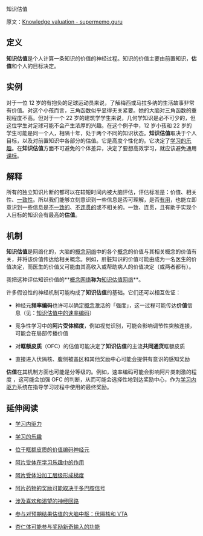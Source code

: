 知识估值

原文：[Knowledge valuation - supermemo.guru](https://supermemo.guru/wiki/Knowledge_valuation)

## 定义

**知识估值**是个人计算一条知识的价值的神经过程。知识的价值主要由前置知识，**估值**和个人的目标决定。

## 实例

对于一位 12 岁的有抱负的足球运动员来说，了解梅西或马拉多纳的生活故事非常有价值。对这个小孩而言，三角函数似乎显得无关紧要。她的大脑对三角函数的重视程度不高。但对于一个 22 岁的建筑学学生来说，几何学知识是必不可少的，但这位学生对足球可能不会产生浓厚的兴趣。在这个例子中，12 岁小孩和 22 岁的学生可能是同一个人，相隔十年，处于两个不同的知识状态。**知识估值**取决于个人目标，以及对前置知识中各部分的估值。它是高度个性化的。它决定了[学习的乐趣](https://supermemo.guru/wiki/Pleasure_of_learning)。在**知识估值**方面不可避免的个体差异，决定了要想高效学习，就应该避免通用[课标](https://supermemo.guru/wiki/Curriculum)。

## 解释

所有的独立知识片断的都可以在较短时间内被大脑评估，评估标准是：价值、相关性、[一致性](https://supermemo.guru/wiki/Coherence)。所以我们能够立刻意识到一些信息是否可理解，是否[有用](https://supermemo.guru/wiki/Applicability)，也能立即意识到一些信息是[不一致的](https://supermemo.guru/wiki/Consistency)、[不连贯的](https://supermemo.guru/wiki/Coherence)或不相关的。一致、连贯，且有助于实现个人目标的知识会有最高的**估值**。

## 机制

**知识估值**是网络化的，大脑的[概念网络](https://supermemo.guru/wiki/Concept)中的各个[概念](https://supermemo.guru/wiki/Concept_network)的价值与其相关概念的价值有关，并将该价值传达给相关概念。例如，肝脏知识的价值可能由成为一名医生的价值决定，而医生的价值又可能由其高收入或帮助病人的价值决定（或两者都有）。

我把这种评估知识价值的**[概念网络](https://supermemo.guru/wiki/Concept_network)**称为**[知识估值网络](https://supermemo.guru/wiki/Knowledge_valuation_network)**。

许多假设性的神经机制可能构成了**知识估值**的基础。它们还可以相互佐证：

- 神经元**频率编码**也许可以确定[概念](https://supermemo.guru/wiki/Concept)激活的「强度」，这一过程可能传达**价值**信息（见：[知识估值中的速率编码](https://supermemo.guru/wiki/Rate_coding_in_knowledge_valuation)）

- 竞争性学习中的**阿片受体梯度**，例如视觉识别，可能会影响调节性突触连接，可能会在局部传播价值

- 对**眶额皮质**（OFC）的估值可能决定了**知识估值**的主流**共同通货**眶额皮质

- 直接进入伏隔核、腹侧被盖区和其他奖励中心可能会提供有意识的感知奖励

**估值**在其机制方面也可能是分等级的。例如，速率编码可能会影响阿片类刺激的程度 ，这可能会加强 OFC 的判断，从而可能会选择性地到达奖励中心，作为[学习内驱力](https://supermemo.guru/wiki/Learn_drive)系统在指导学习过程中使用的最终奖励。

## 延伸阅读

- [学习内驱力](https://supermemo.guru/wiki/Learn_drive)

- [学习的乐趣](https://supermemo.guru/wiki/Pleasure_of_learning)

- [位于眶额皮质的价值编码神经元](https://supermemo.guru/wiki/Value-encoding_neurons_in_the_orbitofrontal_cortex)

- [阿片受体在学习乐趣中的作用](https://supermemo.guru/wiki/Opioid_receptors_are_involved_in_the_pleasure_of_learning)

- [阿片受体沿加工层级形成梯度](https://supermemo.guru/wiki/Opioid_receptors_form_a_gradient_along_a_processing_hierarchy)

- [阿片药物的奖励可能取决于多巴胺信号](https://supermemo.guru/wiki/Opioid_rewards_may_depend_on_dopamine_signals)

- [涉及喜欢和渴望的神经回路](https://supermemo.guru/wiki/Neural_circuits_involved_in_liking_and_wanting)

- [参与对预期结果估值的大脑中枢：伏隔核和 VTA](https://supermemo.guru/wiki/Brain_centers_involved_in_valuation_of_anticipated_outcomes:_nucleus_accumbens_and_VTA)

- [杏仁体可能参与奖励新奇输入的功能](https://supermemo.guru/wiki/Amygdala_may_be_involved_in_rewarding_novel_input)